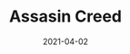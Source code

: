 ---
weight: 9
images:
- https://res.cloudinary.com/lrmn/image/upload/v1687375731/VIRTUAL-PHOTOGRAPHY/assasincreed/lrmn_6_por8sv.jpg
- https://res.cloudinary.com/lrmn/image/upload/v1687375719/VIRTUAL-PHOTOGRAPHY/assasincreed/assasincreed_7_x4pxoo.png
multipleColumn: true
title: Assasin Creed
date: 2021-04-02
tags:
- outdoors
- all
---